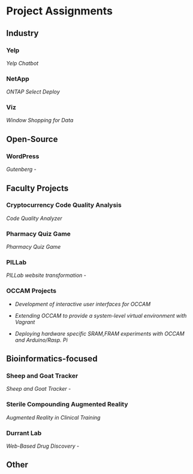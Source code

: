 # Project Assignments

## Industry 

### Yelp

_Yelp Chatbot_
### NetApp

_ONTAP Select Deploy_

### Viz

_Window Shopping for Data_ 

## Open-Source

### WordPress

_Gutenberg_ - 

## Faculty Projects

### Cryptocurrency Code Quality Analysis

_Code Quality Analyzer_ 

### Pharmacy Quiz Game

_Pharmacy Quiz Game_ 

### PILLab 

_PILLab website transformation_ -

### OCCAM Projects

* _Development of interactive user interfaces for OCCAM_ 

* _Extending OCCAM to provide a system-level virtual environment with Vagrant_ 

* _Deploying hardware specific SRAM,FRAM experiments with OCCAM and Arduino/Rasp. Pi_

## Bioinformatics-focused

### Sheep and Goat Tracker

_Sheep and Goat Tracker_ - 
### Sterile Compounding Augmented Reality

_Augmented Reality in Clinical Training_ 

### Durrant Lab

_Web-Based Drug Discovery_ - 

## Other